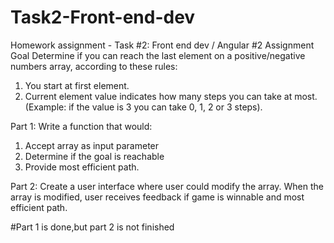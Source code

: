 # Task2-Front-end-dev


Homework assignment - Task #2: Front end dev / Angular #2 
Assignment
Goal
Determine if you can reach the last element on a positive/negative numbers
array, according to these rules:
1. You start at first element.
2. Current element value indicates how many steps you can take at most.
(Example: if the value is 3 you can take 0, 1, 2 or 3 steps).

Part 1:
Write a function that would:
1. Accept array as input parameter
2. Determine if the goal is reachable
3. Provide most efficient path.

Part 2:
Create a user interface where user could modify the array.
When the array is modified, user receives feedback if game is winnable and
most efficient path.


#Part 1 is done,but part 2 is not finished

